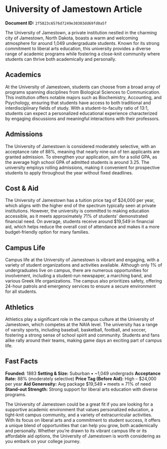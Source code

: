 # University of Jamestown Article

**Document ID:** `2f5823c6576d7249e30303dd69fd0a5f`

The University of Jamestown, a private institution nestled in the charming city of Jamestown, North Dakota, boasts a warm and welcoming atmosphere for around 1,049 undergraduate students. Known for its strong commitment to liberal arts education, this university provides a diverse range of academic programs while fostering a close-knit community where students can thrive both academically and personally.

## Academics
At the University of Jamestown, students can choose from a broad array of programs spanning disciplines from Biological Sciences to Communication. This institution offers notable majors such as Biochemistry, Accounting, and Psychology, ensuring that students have access to both traditional and interdisciplinary fields of study. With a student-to-faculty ratio of 13:1, students can expect a personalized educational experience characterized by engaging discussions and meaningful interactions with their professors.

## Admissions
The University of Jamestown is considered moderately selective, with an acceptance rate of 88%, meaning that nearly nine out of ten applicants are granted admission. To strengthen your application, aim for a solid GPA, as the average high school GPA of admitted students is around 3.25. The university employs rolling admissions, making it convenient for prospective students to apply throughout the year without fixed deadlines.

## Cost & Aid
The University of Jamestown has a tuition price tag of $24,000 per year, which aligns with the higher end of the spectrum typically seen at private institutions. However, the university is committed to making education accessible, as it meets approximately 71% of students' demonstrated financial need. On average, students receive around $19,549 in financial aid, which helps reduce the overall cost of attendance and makes it a more budget-friendly option for many families.

## Campus Life
Campus life at the University of Jamestown is vibrant and engaging, with a variety of student organizations and activities available. Although only 1% of undergraduates live on campus, there are numerous opportunities for involvement, including a student-run newspaper, a marching band, and various Greek life organizations. The campus also prioritizes safety, offering 24-hour patrols and emergency services to ensure a secure environment for all students.

## Athletics
Athletics play a significant role in the campus culture at the University of Jamestown, which competes at the NAIA level. The university has a range of varsity sports, including baseball, basketball, football, and soccer, fostering a strong sense of school spirit and community. Students and fans alike rally around their teams, making game days an exciting part of campus life.

## Fast Facts
**Founded:** 1883
**Setting & Size:** Suburban • ~1,049 undergrads
**Acceptance Rate:** 88% (moderately selective)
**Price Tag (Before Aid):** High – $24,000 per year
**Aid Generosity:** Avg package $19,549 • meets ≈ 71% of need
**Stand-out Strength:** Strong support for liberal arts education with diverse programs.

The University of Jamestown could be a great fit if you are looking for a supportive academic environment that values personalized education, a tight-knit campus community, and a variety of extracurricular activities. With its focus on liberal arts and a commitment to student success, it offers a unique blend of opportunities that can help you grow, both academically and personally. Whether you’re drawn to its vibrant campus life or its affordable aid options, the University of Jamestown is worth considering as you embark on your college journey.
